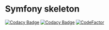 # Symfony skeleton

[![Codacy Badge](https://api.codacy.com/project/badge/Grade/3376b1e9e0a54beb861fd2bdd646dcc5)](https://app.codacy.com/gh/Cvar1984/symfony?utm_source=github.com&utm_medium=referral&utm_content=Cvar1984/symfony&utm_campaign=Badge_Grade_Settings)
[![Codacy Badge](https://api.codacy.com/project/badge/Grade/e874d9c317c34ea6a06584d329286a75)](https://app.codacy.com/manual/gedzsarjuncomuniti/symfony?utm_source=github.com&utm_medium=referral&utm_content=Cvar1984/symfony&utm_campaign=Badge_Grade_Dashboard)
[![CodeFactor](https://www.codefactor.io/repository/github/cvar1984/symfony/badge/master)](https://www.codefactor.io/repository/github/cvar1984/symfony/overview/master)
